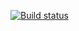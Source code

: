 [![Build status](https://ci.appveyor.com/api/projects/status/537vtsv6ihor9l28?svg=true)](https://ci.appveyor.com/project/inessashuvalova/animation-hw)
